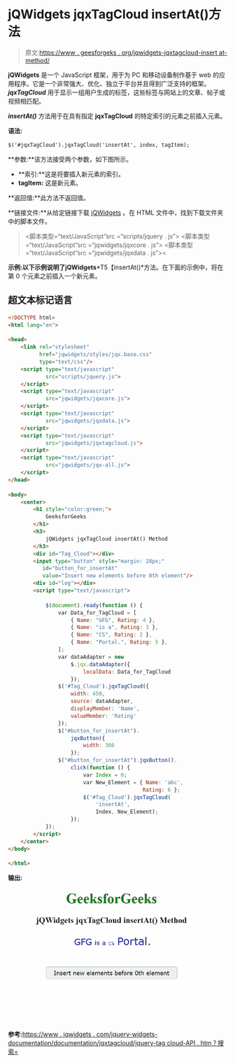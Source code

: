 # jQWidgets jqxTagCloud insertAt()方法

> 原文:[https://www . geesforgeks . org/jqwidgets-jqxtagcloud-insert at-method/](https://www.geeksforgeeks.org/jqwidgets-jqxtagcloud-insertat-method/)

**jQWidgets** 是一个 JavaScript 框架，用于为 PC 和移动设备制作基于 web 的应用程序。它是一个非常强大、优化、独立于平台并且得到广泛支持的框架。 ***jqxTagCloud*** 用于显示一组用户生成的标签，这些标签与网站上的文章、帖子或视频相匹配。

***insertAt()*** 方法用于在具有指定 **jqxTagCloud** 的特定索引的元素之前插入元素。

**语法:**

```html
$('#jqxTagCloud').jqxTagCloud('insertAt', index, tagItem);
```

**参数:**该方法接受两个参数，如下图所示。

*   **索引:**这是将要插入新元素的索引。
*   **tagItem:** 这是新元素。

**返回值:**此方法不返回值。

**链接文件:**从给定链接下载 [jQWidgets](https://www.jqwidgets.com/download/) 。在 HTML 文件中，找到下载文件夹中的脚本文件。

> <link rel="”stylesheet”" href="”jqwidgets/styles/jqx.base.css”" type="”text/css”">
> <脚本类型=“text/JavaScript”src =“scripts/jquery . js”></脚本>
> <脚本类型=“text/JavaScript”src =“jqwidgets/jqxcore . js”></脚本>
> <脚本类型=“text/JavaScript”src =“jqwidgets/jqxdata . js”><

**示例:**以下示例说明了**jQWidgets***T5【insertAt()*方法。在下面的示例中，将在第 0 个元素之前插入一个新元素。

## 超文本标记语言

```html
<!DOCTYPE html>
<html lang="en">

<head>
    <link rel="stylesheet" 
          href="jqwidgets/styles/jqx.base.css" 
          type="text/css"/>
    <script type="text/javascript" 
            src="scripts/jquery.js">
    </script>
    <script type="text/javascript" 
            src="jqwidgets/jqxcore.js">
    </script>
    <script type="text/javascript" 
            src="jqwidgets/jqxdata.js">
    </script>
    <script type="text/javascript" 
            src="jqwidgets/jqxtagcloud.js">
    </script>
    <script type="text/javascript" 
            src="jqwidgets/jqx-all.js">
    </script>
</head>

<body>
    <center>
        <h1 style="color:green;">
            GeeksforGeeks
        </h1>
        <h3>
            jQWidgets jqxTagCloud insertAt() Method
        </h3>
        <div id="Tag_Cloud"></div>
        <input type="button" style="margin: 28px;" 
           id="button_for_insertAt"
           value="Insert new elements before 0th element"/>
        <div id="log"></div>
        <script type="text/javascript">

            $(document).ready(function () {
                var Data_for_TagCloud = [
                    { Name: "GFG", Rating: 4 },
                    { Name: "is a", Rating: 3 },
                    { Name: "CS", Rating: 2 },
                    { Name: "Portal.", Rating: 5 },
                ];
                var dataAdapter = new
                    $.jqx.dataAdapter({
                        localData: Data_for_TagCloud
                    });
                $('#Tag_Cloud').jqxTagCloud({
                    width: 450,
                    source: dataAdapter,
                    displayMember: 'Name',
                    valueMember: 'Rating'
                });
                $("#button_for_insertAt").
                    jqxButton({
                        width: 300
                    });
                $("#button_for_insertAt").jqxButton().
                    click(function () {
                        var Index = 0;
                        var New_Element = { Name: 'abc',
                                           Rating: 6 };
                        $('#Tag_Cloud').jqxTagCloud(
                            'insertAt', 
                            Index, New_Element);
                    });
            });
        </script>
    </center>
</body>

</html>
```

**输出:**

![](img/27930aa4d772797abbc5c96d14d98710.png)

**参考:**[https://www . jqwidgets . com/jquery-widgets-documentation/documentation/jqxtagcloud/jquery-tag cloud-API . htm？搜索=](https://www.jqwidgets.com/jquery-widgets-documentation/documentation/jqxtagcloud/jquery-tagcloud-api.htm?search=)